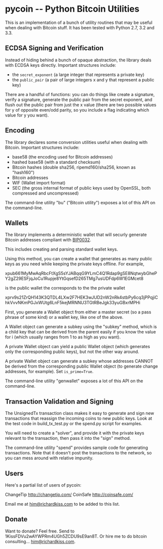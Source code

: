 pycoin -- Python Bitcoin Utilities
==================================

This is an implementation of a bunch of utility routines that may be useful when dealing with Bitcoin stuff. It has been tested with Python 2.7, 3.2 and 3.3.


ECDSA Signing and Verification
------------------------------

Instead of hiding behind a bunch of opaque abstraction, the library deals with ECDSA keys directly. Important structures include:

- the ```secret_exponent``` (a large integer that represents a private key)
- the ```public_pair``` (a pair of large integers x and y that represent a public key)

There are a handful of functions: you can do things like create a signature, verify a signature, generate the public pair from the secret exponent, and flush out the public pair from just the x value (there are two possible values for y of opposite even/odd parity, so you include a flag indicating which value for y you want).


Encoding
--------

The library declares some conversion utilities useful when dealing with Bitcoin. Important structures include:

* base58 (the encoding used for Bitcoin addresses)
* hashed base58 (with a standard checksum)
* Bitcoin hashes (double sha256, ripemd160/sha256, known as "hash160")
* Bitcoin addresses
* WIF (Wallet import format)
* SEC (the gross internal format of public keys used by OpenSSL, both compressed and uncompressed)

The command-line utility "bu" ("Bitcoin utility") exposes a lot of this API on the command-line.


Wallets
-------

The library implements a deterministic wallet that will securly generate Bitcoin addresses compliant with [BIP0032].

This includes creating and parsing standard wallet keys.

Using this method, you can create a wallet that generates as many public keys as you need while keeping the private keys offline. For example,

xpub661MyMwAqRbcFtXgS5sYJABqqG9YLmC4Q1Rdap9gSE8NqtwybGhePY2gZ29ESFjqJoCu1Rupje8YtGqsefD265TMg7usUDFdp6W1EGMcet8

is the public wallet the corresponds to the the private wallet

xprv9s21ZrQH143K3QTDL4LXw2F7HEK3wJUD2nW2nRk4stbPy6cq3jPPqjiChkVvvNKmPGJxWUtg6LnF5kejMRNNU3TGtRBeJgk33yuGBxrMPHi

First, you generate a Wallet object from either a master secret (so a pass phrase of some kind) or a wallet key, like one of the above.

A Wallet object can generate a subkey using the "subkey" method, which is a child key that can be derived from the parent easily if you know the value for i (which usually ranges from 1 to as high as you want).

A private Wallet object can yield a public Wallet object (which generates only the corresponding public keys), but not the other way around.

A private Wallet object can generate a subkey whose addresses CANNOT be derived from the corresponding public Wallet object (to generate change addresses, for example). Set ```is_prime=True```.

The command-line utility "genwallet" exposes a lot of this API on the command-line.


Transaction Validation and Signing
----------------------------------

The UnsignedTx transaction class makes it easy to generate and sign new transactions that reassign the incoming coins to new public keys. Look at the test code in build_tx_test.py or the spend.py script for examples.

You will need to create a "solver", and provide it with the private keys relevant to the transaction, then pass it into the "sign" method.

The command-line utility "spend" provides sample code for generating transactions. Note that it doesn't post the transactions to the network, so you can mess around with relative impunity.


Users
-----

Here's a partial list of users of pycoin:

ChangeTip http://changetip.com/
CoinSafe http://coinsafe.com/

Email me at him@richardkiss.com to be added to this list.


Donate
------

Want to donate? Feel free. Send to 1KissFDVu2wAYWPRm4UGh5ZCDU9sE9an8T.
Or hire me to do bitcoin consulting... him@richardkiss.com.


[BIP0032]: https://en.bitcoin.it/wiki/BIP_0032
